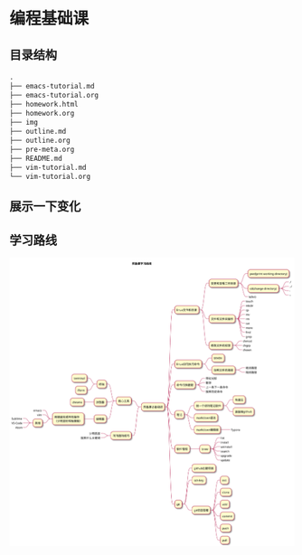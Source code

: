# 编程基础课

## 目录结构

```
.
├── emacs-tutorial.md
├── emacs-tutorial.org
├── homework.html
├── homework.org
├── img
├── outline.md
├── outline.org
├── pre-meta.org
├── README.md
├── vim-tutorial.md
└── vim-tutorial.org
```

## 展示一下变化

## 学习路线

![img](./img/mind-map.svg)
